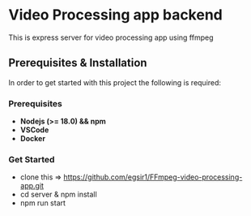 # Video Processing app backend

This is express server for video processing app using ffmpeg

## Prerequisites & Installation

In order to get started with this project the following is required:

### Prerequisites

- **Nodejs (>= 18.0) && npm**
- **VSCode**
- **Docker**

### Get Started

- clone this => https://github.com/egsir1/FFmpeg-video-processing-app.git
- cd server & npm install
- npm run start
